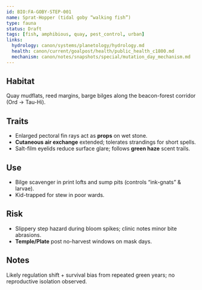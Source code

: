 ```yaml
---
id: BIO:FA-GOBY-STEP-001
name: Sprat-Hopper (tidal goby “walking fish”)
type: fauna
status: Draft
tags: [fish, amphibious, quay, pest_control, urban]
links:
  hydrology: canon/systems/planetology/hydrology.md
  health: canon/current/goalpost/health/public_health_c1800.md
  mechanism: canon/notes/snapshots/special/mutation_day_mechanism.md
---
```


## Habitat
Quay mudflats, reed margins, barge bilges along the beacon-forest corridor (Ord → Tau-Hi).

## Traits
- Enlarged pectoral fin rays act as **props** on wet stone.
- **Cutaneous air exchange** extended; tolerates strandings for short spells.
- Salt-film eyelids reduce surface glare; follows **green haze** scent trails.

## Use
- Bilge scavenger in print lofts and sump pits (controls “ink-gnats” & larvae).
- Kid-trapped for stew in poor wards.

## Risk
- Slippery step hazard during bloom spikes; clinic notes minor bite abrasions.
- **Temple/Plate** post no-harvest windows on mask days.

## Notes
Likely regulation shift + survival bias from repeated green years; no reproductive isolation observed.
